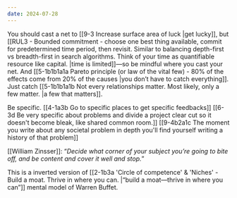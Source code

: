 ```yaml
---
date: 2024-07-28
---
```

You should cast a net to [[9-3 Increase surface area of luck |get lucky]], but [[RUL3 - Bounded commitment - choose one best thing available, commit for predetermined time period, then revisit. Similar to balancing depth-first vs breadth-first in search algorithms. Think of your time as quantifiable resource like capital. |time is limited]]—so be mindful where you cast your net. And [[5-1b1b1a1a Pareto principle (or law of the vital few) - 80% of the effects come from 20% of the causes |you don’t have to catch everything]]. Just catch [[5-1b1b1a1b Not every relationships matter. Most likely, only a few matter. |a few that matters]].

Be specific. 
[[4-1a3b Go to specific places to get specific feedbacks]]
[[6-3d Be very specific about problems and divide a project clear cut so it doesn't become bleak, like shared common room.]]
[[9-4b2a1c The moment you write about any societal problem in depth you'll find yourself writing a history of that problem]]

[[William Zinsser]]: “*Decide what corner of your subject you’re going to bite off, and be content and cover it well and stop.*”

This is a inverted version of [[2-1b3a 'Circle of competence' & 'Niches' - Build a moat. Thrive in where you can. |“build a moat—thrive in where you can”]] mental model of Warren Buffet.

